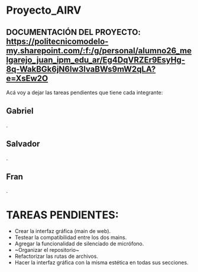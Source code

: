 # Proyecto_AIRV
## DOCUMENTACIÓN DEL PROYECTO: https://politecnicomodelo-my.sharepoint.com/:f:/g/personal/alumno26_melgarejo_juan_ipm_edu_ar/Eg4DqVRZEr9EsyHg-8q-WakBGk6jN6Iw3lvaBWs9mW2qLA?e=XsEw2O

Acá voy a dejar las tareas pendientes que tiene cada integrante:

## Gabriel
.

## Salvador
.

## Fran
.

# TAREAS PENDIENTES:
- Crear la interfaz gráfica (main de web).
- Testear la compatibilidad entre los dos mains.
- Agregar la funcionalidad de silenciado de micrófono.
- ~Organizar el repositorio~
- Refactorizar las rutas de archivos.
- Hacer la interfaz gráfica con la misma estética en todas sus secciones.
